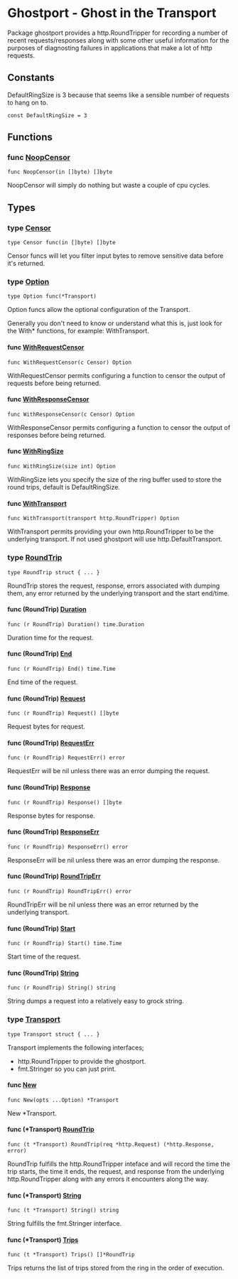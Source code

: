 # Ghostport - Ghost in the Transport

Package ghostport provides a http.RoundTripper for recording a number of
recent requests/responses along with some other useful information for
the purposes of diagnosting failures in applications that make a lot of
http requests.

## Constants

DefaultRingSize is 3 because that seems like a sensible number of requests
to hang on to.

```golang
const DefaultRingSize = 3
```

## Functions

### func [NoopCensor](/censor.go#L12)

`func NoopCensor(in []byte) []byte`

NoopCensor will simply do nothing but waste a couple of cpu cycles.

## Types

### type [Censor](/censor.go#L9)

`type Censor func(in []byte) []byte`

Censor funcs will let you filter input bytes to remove sensitive data before it's returned.

### type [Option](/options.go#L17)

`type Option func(*Transport)`

Option funcs allow the optional configuration of the Transport.

Generally you don't need to know or understand what this is, just look for
the With* functions, for example: WithTransport.

#### func [WithRequestCensor](/options.go#L37)

`func WithRequestCensor(c Censor) Option`

WithRequestCensor permits configuring a function to censor the output
of requests before being returned.

#### func [WithResponseCensor](/options.go#L45)

`func WithResponseCensor(c Censor) Option`

WithResponseCensor permits configuring a function to censor the output
of responses before being returned.

#### func [WithRingSize](/options.go#L29)

`func WithRingSize(size int) Option`

WithRingSize lets you specify the size of the ring buffer used to
store the round trips, default is DefaultRingSize.

#### func [WithTransport](/options.go#L21)

`func WithTransport(transport http.RoundTripper) Option`

WithTransport permits providing your own http.RoundTripper to be the
underlying transport. If not used ghostport will use http.DefaultTransport.

### type [RoundTrip](/roundtrip.go#L15)

`type RoundTrip struct { ... }`

RoundTrip stores the request, response, errors associated with dumping them,
any error returned by the underlying transport and the start end/time.

#### func (RoundTrip) [Duration](/roundtrip.go#L110)

`func (r RoundTrip) Duration() time.Duration`

Duration time for the request.

#### func (RoundTrip) [End](/roundtrip.go#L105)

`func (r RoundTrip) End() time.Time`

End time of the request.

#### func (RoundTrip) [Request](/roundtrip.go#L67)

`func (r RoundTrip) Request() []byte`

Request bytes for request.

#### func (RoundTrip) [RequestErr](/roundtrip.go#L85)

`func (r RoundTrip) RequestErr() error`

RequestErr will be nil unless there was an error dumping the request.

#### func (RoundTrip) [Response](/roundtrip.go#L76)

`func (r RoundTrip) Response() []byte`

Response bytes for response.

#### func (RoundTrip) [ResponseErr](/roundtrip.go#L90)

`func (r RoundTrip) ResponseErr() error`

ResponseErr will be nil unless there was an error dumping the response.

#### func (RoundTrip) [RoundTripErr](/roundtrip.go#L95)

`func (r RoundTrip) RoundTripErr() error`

RoundTripErr will be nil unless there was an error returned by the underlying transport.

#### func (RoundTrip) [Start](/roundtrip.go#L100)

`func (r RoundTrip) Start() time.Time`

Start time of the request.

#### func (RoundTrip) [String](/roundtrip.go#L44)

`func (r RoundTrip) String() string`

String dumps a request into a relatively easy to grock string.

### type [Transport](/transport.go#L23)

`type Transport struct { ... }`

Transport implements the following interfaces;
* http.RoundTripper to provide the ghostport.
* fmt.Stringer so you can just print.

#### func [New](/transport.go#L38)

`func New(opts ...Option) *Transport`

New *Transport.

#### func (*Transport) [RoundTrip](/transport.go#L68)

`func (t *Transport) RoundTrip(req *http.Request) (*http.Response, error)`

RoundTrip fulfills the http.RoundTripper inteface and will record the time
the trip starts, the time it ends, the request, and response from the
underlying http.RoundTripper along with any errors it encounters along
the way.

#### func (*Transport) [String](/transport.go#L129)

`func (t *Transport) String() string`

String fulfills the fmt.Stringer interface.

#### func (*Transport) [Trips](/transport.go#L109)

`func (t *Transport) Trips() []*RoundTrip`

Trips returns the list of trips stored from the ring in the order of execution.